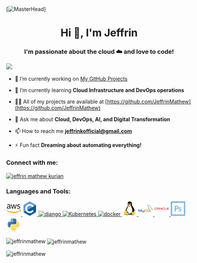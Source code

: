 [![MasterHead](https://www.cyanous.com/img/cloud1.gif)]
<h1 align="center">Hi 👋, I'm Jeffrin</h1>
<h3 align="center">I'm passionate about the cloud ☁️ and love to code!</h3>

<p align="left"> <img src="https://media.tenor.com/qJ5evVs-_uUAAAAC/coding.gif" /> </p>

- 🔭 I’m currently working on [My GitHub Projects](https://github.com/JeffrinMathew)

- 🌱 I’m currently learning **Cloud Infrastructure and DevOps operations**

- 👨‍💻 All of my projects are available at [https://github.com/JeffrinMathew](https://github.com/JeffrinMathew)

- 💬 Ask me about **Cloud, DevOps, AI, and Digital Transformation**

- 📫 How to reach me **jeffrinkofficial@gmail.com**

- ⚡ Fun fact **Dreaming about automating everything!**

<h3 align="left">Connect with me:</h3>
<p align="left">
<a href="https://www.linkedin.com/in/jeffrin-mathew-kurian-741584212" target="blank"><img align="center" src="https://raw.githubusercontent.com/rahuldkjain/github-profile-readme-generator/master/src/images/icons/Social/linked-in-alt.svg" alt="jeffrin mathew kurian" height="30" width="40" /></a>
</p>

<h3 align="left">Languages and Tools:</h3>
<p align="left"> <a href="https://aws.amazon.com" target="_blank" rel="noreferrer"> <img src="https://raw.githubusercontent.com/devicons/devicon/master/icons/amazonwebservices/amazonwebservices-original-wordmark.svg" alt="aws" width="40" height="40"/> </a> <a href="https://www.cprogramming.com/" target="_blank" rel="noreferrer"> <img src="https://raw.githubusercontent.com/devicons/devicon/master/icons/c/c-original.svg" alt="c" width="40" height="40"/> </a> <a href="https://www.jenkins.io" target="_blank" rel="noreferrer"> <img src="https://cdn.worldvectorlogo.com/logos/jenkins.svg" alt="django" width="70" height="50"/> </a> <a href="https://www.Kubernetes.io/" target="_blank" rel="noreferrer"> <img src="https://www.vectorlogo.zone/logos/kubernetes/kubernetes-ar21.svg" alt="Kubernetes" width="100" height="50"/> </a>  <a href="https://www.docker.com/" target="_blank" rel="noreferrer"> <img src="https://cdn.worldvectorlogo.com/logos/docker.svg" alt="docker" width="40" height="40"/> </a> <a href="https://www.linux.org/" target="_blank" rel="noreferrer"> <img src="https://raw.githubusercontent.com/devicons/devicon/master/icons/linux/linux-original.svg" alt="linux" width="40" height="40"/> </a> <a href="https://www.mysql.com/" target="_blank" rel="noreferrer"> <img src="https://raw.githubusercontent.com/devicons/devicon/master/icons/mysql/mysql-original-wordmark.svg" alt="mysql" width="40" height="40"/> </a> <a href="https://www.oracle.com/" target="_blank" rel="noreferrer"> <img src="https://raw.githubusercontent.com/devicons/devicon/master/icons/oracle/oracle-original.svg" alt="oracle" width="40" height="40"/> </a> <a href="https://www.photoshop.com/en" target="_blank" rel="noreferrer"> <img src="https://raw.githubusercontent.com/devicons/devicon/master/icons/photoshop/photoshop-line.svg" alt="photoshop" width="40" height="40"/> </a> <a href="https://www.python.org" target="_blank" rel="noreferrer"> <img src="https://raw.githubusercontent.com/devicons/devicon/master/icons/python/python-original.svg" alt="python" width="40" height="40"/> </a> </p>

<p><img align="left" src="https://github-readme-stats.vercel.app/api/top-langs?username=jeffrinmathew&show_icons=true&locale=en&layout=compact" alt="jeffrinmathew" /></p>

<p>&nbsp;<img align="center" src="https://github-readme-stats.vercel.app/api?username=jeffrinmathew&show_icons=true&locale=en" alt="jeffrinmathew" /></p>

<p><img align="center" src="https://github-readme-streak-stats.herokuapp.com/?user=jeffrinmathew&" alt="jeffrinmathew" /></p>
